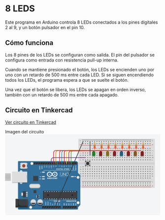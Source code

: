 # 8 LEDS

Este programa en Arduino controla 8 LEDs conectados a los pines digitales 2 al 9, y un botón pulsador en el pin 10.

## Cómo funciona

Los 8 pines de los LEDs se configuran como salida.
El pin del pulsador se configura como entrada con resistencia pull-up interna.

Cuando se mantiene presionado el botón, los LEDs se encienden uno por uno con un retardo de 500 ms entre cada LED.
Si se siguen encendiendo todos los LEDs, el programa espera a que se suelte el botón.

Una vez que el botón se libera, los LEDs se apagan en orden inverso, también con un retardo de 500 ms entre cada apagado.

## Circuito en Tinkercad

 [Ver circuito en Tinkercad](https://www.tinkercad.com/things/lsbWHMrUVug-brilliant-curcan/editel?returnTo=https%3A%2F%2Fwww.tinkercad.com%2Fdashboard)

  Imagen del circuito
 ![Circuito](8_LEDS.png)
